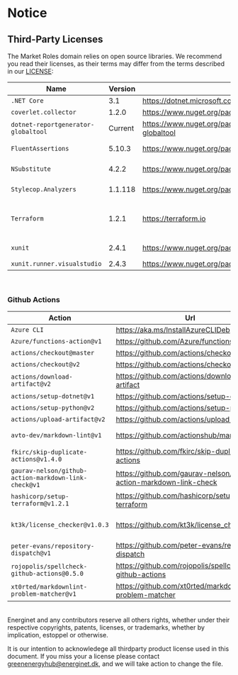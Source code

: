 # Notice

## Third-Party Licenses

The Market Roles domain relies on open source libraries.
We recommend you read their licenses, as their terms may differ from the terms described in our [LICENSE](https://github.com/Energinet-DataHub/geh-market-roles/blob/main/LICENSE):

| Name                                | Version | Url                                                                | License                    |
| ----------------------------------- | ------- | ------------------------------------------------------------------ | -------------------------- |
| `.NET Core`                         | 3.1     | <https://dotnet.microsoft.com/download/dotnet/3.1>                 | MIT                        |
| `coverlet.collector`                | 1.2.0   | <https://www.nuget.org/packages/coverlet.collector/1.2.0>          | MIT                        |
| `dotnet-reportgenerator-globaltool` | Current | <https://www.nuget.org/packages/dotnet-reportgenerator-globaltool> | Apache-2.0                 |
| `FluentAssertions`                  | 5.10.3  | <https://www.nuget.org/packages/FluentAssertions/5.10.3>           | Apache-2.0                 |
| `NSubstitute`                       | 4.2.2   | <https://www.nuget.org/packages/NSubstitute/4.2.2>                 | BSD-3-Clause               |
| `Stylecop.Analyzers`                | 1.1.118 | <https://www.nuget.org/packages/StyleCop.Analyzers/1.1.118>        | Apache 2.0                 |
| `Terraform`                         | 1.2.1   | <https://terraform.io>                                             | Mozilla Public License 2.0 |
| `xunit`                             | 2.4.1   | <https://www.nuget.org/packages/xunit/2.4.1>                       | Apache-2.0                 |
| `xunit.runner.visualstudio`         | 2.4.3   | <https://www.nuget.org/packages/xunit.runner.visualstudio/2.4.3>   | MIT                        |

<br/>

### Github Actions

| Action                                               | Url                                                                  | License                |
| ---------------------------------------------------- | -------------------------------------------------------------------- | ---------------------- |
| `Azure CLI`                                          | <https://aka.ms/InstallAzureCLIDeb>                                  | MIT                    |
| `Azure/functions-action@v1`                          | <https://github.com/Azure/functions-action>                          | MIT                    |
| `actions/checkout@master`                            | <https://github.com/actions/checkout>                                | MIT                    |
| `actions/checkout@v2`                                | <https://github.com/actions/checkout>                                | MIT                    |
| `actions/download-artifact@v2`                       | <https://github.com/actions/download-artifact>                       | MIT                    |
| `actions/setup-dotnet@v1`                            | <https://github.com/actions/setup-dotnet>                            | MIT                    |
| `actions/setup-python@v2`                            | <https://github.com/actions/setup-python>                            | MIT                    |
| `actions/upload-artifact@v2`                         | <https://github.com/actions/upload-artifact>                         | MIT                    |
| `avto-dev/markdown-lint@v1`                          | <https://github.com/actionshub/markdownlint>                         | Apache-2.0             |
| `fkirc/skip-duplicate-actions@v1.4.0`                | <https://github.com/fkirc/skip-duplicate-actions>                    | MIT                    |
| `gaurav-nelson/github-action-markdown-link-check@v1` | <https://github.com/gaurav-nelson/github-action-markdown-link-check> | MIT                    |
| `hashicorp/setup-terraform@v1.2.1`                   | <https://github.com/hashicorp/setup-terraform>                       | MPL-2.0                |
| `kt3k/license_checker@v1.0.3`                        | <https://github.com/kt3k/license_checker>                            | Blue Oak Model License |
| `peter-evans/repository-dispatch@v1`                 | <https://github.com/peter-evans/repository-dispatch>                 | MIT                    |
| `rojopolis/spellcheck-github-actions@0.5.0`          | <https://github.com/rojopolis/spellcheck-github-actions>             | MIT                    |
| `xt0rted/markdownlint-problem-matcher@v1`            | <https://github.com/xt0rted/markdownlint-problem-matcher>            | MIT                    |

<br/>
Energinet and any contributors reserve all others rights, whether under their respective copyrights, patents, licenses, or trademarks, whether by implication, estoppel or otherwise.

It is our intention to acknowledege all thirdparty product license used in this document.
If you miss your a license please contact greenenergyhub@energinet.dk, and we will take action to change the file.
